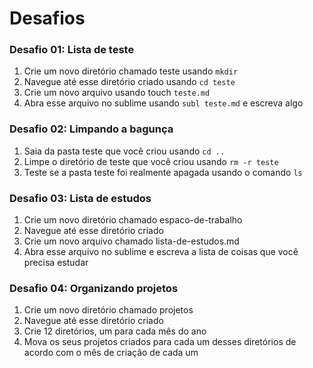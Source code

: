 # Desafios

### Desafio 01: Lista de teste

1. Crie um novo diretório chamado teste usando `mkdir`
2. Navegue até esse diretório criado usando `cd teste`
3. Crie um novo arquivo usando touch `teste.md`
4. Abra esse arquivo no sublime usando `subl teste.md` e escreva algo

### Desafio 02: Limpando a bagunça

1. Saia da pasta teste que você criou usando `cd ..`
2. Limpe o diretório de teste que você criou usando `rm -r teste`
3. Teste se a pasta teste foi realmente apagada usando o comando `ls`

### Desafio 03: Lista de estudos

1. Crie um novo diretório chamado espaco-de-trabalho
2. Navegue até esse diretório criado
3. Crie um novo arquivo chamado lista-de-estudos.md
4. Abra esse arquivo no sublime e escreva a lista de coisas que você precisa estudar

### Desafio 04: Organizando projetos

1. Crie um novo diretório chamado projetos
2. Navegue até esse diretório criado
3. Crie 12 diretórios, um para cada mês do ano
4. Mova os seus projetos criados para cada um desses diretórios de acordo com o mês de criação de cada um

